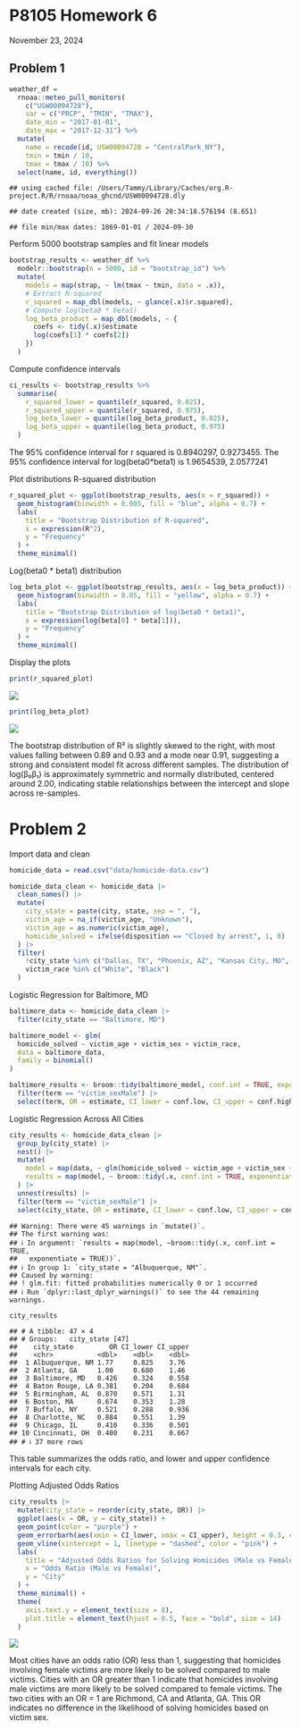 P8105 Homework 6
================
November 23, 2024

## Problem 1

``` r
weather_df = 
  rnoaa::meteo_pull_monitors(
    c("USW00094728"),
    var = c("PRCP", "TMIN", "TMAX"), 
    date_min = "2017-01-01",
    date_max = "2017-12-31") %>%
  mutate(
    name = recode(id, USW00094728 = "CentralPark_NY"),
    tmin = tmin / 10,
    tmax = tmax / 10) %>%
  select(name, id, everything())
```

    ## using cached file: /Users/Tammy/Library/Caches/org.R-project.R/R/rnoaa/noaa_ghcnd/USW00094728.dly

    ## date created (size, mb): 2024-09-26 20:34:18.576194 (8.651)

    ## file min/max dates: 1869-01-01 / 2024-09-30

Perform 5000 bootstrap samples and fit linear models

``` r
bootstrap_results <- weather_df %>%
  modelr::bootstrap(n = 5000, id = "bootstrap_id") %>%
  mutate(
    models = map(strap, ~ lm(tmax ~ tmin, data = .x)),
    # Extract R-squared
    r_squared = map_dbl(models, ~ glance(.x)$r.squared),
    # Compute log(beta0 * beta1)
    log_beta_product = map_dbl(models, ~ {
      coefs <- tidy(.x)$estimate
      log(coefs[1] * coefs[2])
    })
  )
```

Compute confidence intervals

``` r
ci_results <- bootstrap_results %>%
  summarise(
    r_squared_lower = quantile(r_squared, 0.025),
    r_squared_upper = quantile(r_squared, 0.975),
    log_beta_lower = quantile(log_beta_product, 0.025),
    log_beta_upper = quantile(log_beta_product, 0.975)
  )
```

The 95% confidence interval for r squared is 0.8940297, 0.9273455. The
95% confidence interval for log(beta0\*beta1) is 1.9654539, 2.0577241

Plot distributions R-squared distribution

``` r
r_squared_plot <- ggplot(bootstrap_results, aes(x = r_squared)) +
  geom_histogram(binwidth = 0.005, fill = "blue", alpha = 0.7) +
  labs(
    title = "Bootstrap Distribution of R-squared",
    x = expression(R^2),
    y = "Frequency"
  ) +
  theme_minimal()
```

Log(beta0 \* beta1) distribution

``` r
log_beta_plot <- ggplot(bootstrap_results, aes(x = log_beta_product)) +
  geom_histogram(binwidth = 0.05, fill = "yellow", alpha = 0.7) +
  labs(
    title = "Bootstrap Distribution of log(beta0 * beta1)",
    x = expression(log(beta[0] * beta[1])),
    y = "Frequency"
  ) +
  theme_minimal()
```

Display the plots

``` r
print(r_squared_plot)
```

![](p8105_hw6_taa2158_files/figure-gfm/unnamed-chunk-6-1.png)<!-- -->

``` r
print(log_beta_plot)
```

![](p8105_hw6_taa2158_files/figure-gfm/unnamed-chunk-6-2.png)<!-- -->

The bootstrap distribution of R² is slightly skewed to the right, with
most values falling between 0.89 and 0.93 and a mode near 0.91,
suggesting a strong and consistent model fit across different samples.
The distribution of log(β₀β₁) is approximately symmetric and normally
distributed, centered around 2.00, indicating stable relationships
between the intercept and slope across re-samples.

# Problem 2

Import data and clean

``` r
homicide_data = read.csv("data/homicide-data.csv")
```

``` r
homicide_data_clean <- homicide_data |>
  clean_names() |>
  mutate(
    city_state = paste(city, state, sep = ", "),
    victim_age = na_if(victim_age, "Unknown"),
    victim_age = as.numeric(victim_age),
    homicide_solved = ifelse(disposition == "Closed by arrest", 1, 0)
  ) |>
  filter(
    !city_state %in% c("Dallas, TX", "Phoenix, AZ", "Kansas City, MO", "Tulsa, AL"),
    victim_race %in% c("White", "Black")
  )
```

Logistic Regression for Baltimore, MD

``` r
baltimore_data <- homicide_data_clean |>
  filter(city_state == "Baltimore, MD")

baltimore_model <- glm(
  homicide_solved ~ victim_age + victim_sex + victim_race,
  data = baltimore_data,
  family = binomial()
)

baltimore_results <- broom::tidy(baltimore_model, conf.int = TRUE, exponentiate = TRUE) |>
  filter(term == "victim_sexMale") |>
  select(term, OR = estimate, CI_lower = conf.low, CI_upper = conf.high)
```

Logistic Regression Across All Cities

``` r
city_results <- homicide_data_clean |>
  group_by(city_state) |>
  nest() |>
  mutate(
    model = map(data, ~ glm(homicide_solved ~ victim_age + victim_sex + victim_race, data = .x, family = binomial())),
    results = map(model, ~ broom::tidy(.x, conf.int = TRUE, exponentiate = TRUE))
  ) |>
  unnest(results) |>
  filter(term == "victim_sexMale") |>
  select(city_state, OR = estimate, CI_lower = conf.low, CI_upper = conf.high)
```

    ## Warning: There were 45 warnings in `mutate()`.
    ## The first warning was:
    ## ℹ In argument: `results = map(model, ~broom::tidy(.x, conf.int = TRUE,
    ##   exponentiate = TRUE))`.
    ## ℹ In group 1: `city_state = "Albuquerque, NM"`.
    ## Caused by warning:
    ## ! glm.fit: fitted probabilities numerically 0 or 1 occurred
    ## ℹ Run `dplyr::last_dplyr_warnings()` to see the 44 remaining warnings.

``` r
city_results
```

    ## # A tibble: 47 × 4
    ## # Groups:   city_state [47]
    ##    city_state         OR CI_lower CI_upper
    ##    <chr>           <dbl>    <dbl>    <dbl>
    ##  1 Albuquerque, NM 1.77     0.825    3.76 
    ##  2 Atlanta, GA     1.00     0.680    1.46 
    ##  3 Baltimore, MD   0.426    0.324    0.558
    ##  4 Baton Rouge, LA 0.381    0.204    0.684
    ##  5 Birmingham, AL  0.870    0.571    1.31 
    ##  6 Boston, MA      0.674    0.353    1.28 
    ##  7 Buffalo, NY     0.521    0.288    0.936
    ##  8 Charlotte, NC   0.884    0.551    1.39 
    ##  9 Chicago, IL     0.410    0.336    0.501
    ## 10 Cincinnati, OH  0.400    0.231    0.667
    ## # ℹ 37 more rows

This table summarizes the odds ratio, and lower and upper confidence
intervals for each city.

Plotting Adjusted Odds Ratios

``` r
city_results |>
  mutate(city_state = reorder(city_state, OR)) |>
  ggplot(aes(x = OR, y = city_state)) +
  geom_point(color = "purple") +
  geom_errorbarh(aes(xmin = CI_lower, xmax = CI_upper), height = 0.3, color = "darkgray") +
  geom_vline(xintercept = 1, linetype = "dashed", color = "pink") +
  labs(
    title = "Adjusted Odds Ratios for Solving Homicides (Male vs Female Victims)",
    x = "Odds Ratio (Male vs Female)",
    y = "City"
  ) +
  theme_minimal() +
  theme(
    axis.text.y = element_text(size = 8),
    plot.title = element_text(hjust = 0.5, face = "bold", size = 14)
  )
```

![](p8105_hw6_taa2158_files/figure-gfm/unnamed-chunk-11-1.png)<!-- -->

Most cities have an odds ratio (OR) less than 1, suggesting that
homicides involving female victims are more likely to be solved compared
to male victims. Cities with an OR greater than 1 indicate that
homicides involving male victims are more likely to be solved compared
to female victims. The two cities with an OR = 1 are Richmond, CA and
Atlanta, GA. This OR indicates no difference in the likelihood of
solving homicides based on victim sex.
